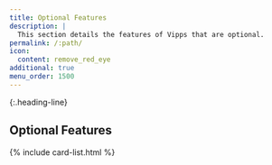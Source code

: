 ```yaml
---
title: Optional Features
description: |
  This section details the features of Vipps that are optional.
permalink: /:path/
icon:
  content: remove_red_eye
additional: true
menu_order: 1500
---
```


{:.heading-line}
## Optional Features

{% include card-list.html %}
